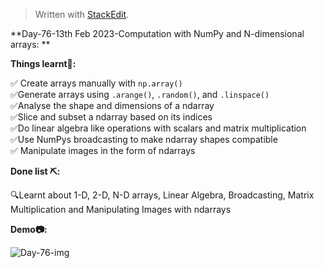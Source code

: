 ﻿<!DOCTYPE html>
<html>

<head>
  <meta charset="utf-8">
  <meta name="viewport" content="width=device-width, initial-scale=1.0">
  <title>Day-76</title>
  <link rel="stylesheet" href="https://stackedit.io/style.css" />
</head>

<body class="stackedit">
  <div class="stackedit__html"><blockquote>
<p>Written with <a href="https://stackedit.io/">StackEdit</a>.</p>
</blockquote>
<p>**Day-76-13th Feb 2023-Computation with NumPy and N-dimensional arrays: **</p>
<p><strong>Things learnt📝:</strong></p>
<p>✅ Create arrays manually with <code>np.array()</code><br>
✅Generate arrays using <code>.arange()</code>, <code>.random()</code>, and <code>.linspace()</code><br>
✅Analyse the shape and dimensions of a ndarray<br>
✅Slice and subset a ndarray based on its indices<br>
✅Do linear algebra like operations with scalars and matrix multiplication<br>
✅Use NumPys broadcasting to make ndarray shapes compatible<br>
✅ Manipulate images in the form of ndarrays</p>
<p><strong>Done list ⛏️:</strong></p>
<p>🔍Learnt about 1-D, 2-D, N-D arrays, Linear Algebra, Broadcasting, Matrix Multiplication and Manipulating Images with ndarrays</p>
<p><strong>Demo📷:</strong></p>
<p><img src="https://i.imgur.com/W5tj6I0.png" alt="Day-76-img"></p>
</div>
</body>

</html>
